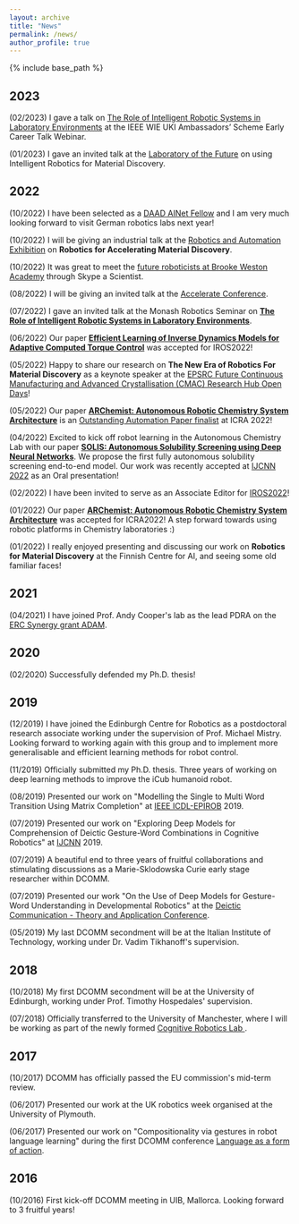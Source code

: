 ```yaml
---
layout: archive
title: "News"
permalink: /news/
author_profile: true
---
```


{% include base_path %}

2023
------

(02/2023) I gave a talk on [The Role of Intelligent Robotic Systems in Laboratory Environments](https://www.ieee-ukandireland.org/watch-again-ieee-wie-uki-ambassadors-scheme-early-career-talk-8/) at the IEEE WIE UKI Ambassadors’ Scheme Early Career Talk Webinar.

(01/2023) I gave an invited talk at the [Laboratory of the Future](https://go.technologynetworks.com/lab_of_the_future_2023) on using Intelligent Robotics for Material Discovery.

2022
------
(10/2022) I have been selected as a [DAAD AINet Fellow](https://www.daad.de/en/the-daad/postdocnet/fellows/fellows/) and I am very much looking forward to visit German robotics labs next year!

(10/2022) I will be giving an industrial talk at the [Robotics and Automation Exhibition](https://www.roboticsandautomation.co.uk/conference) on __Robotics for Accelerating Material Discovery__.

(10/2022) It was great to meet the [future roboticists at Brooke Weston Academy](https://www.brookeweston.org/news/?pid=10&nid=1&storyid=927) through Skype a Scientist.

(08/2022) I will be giving an invited talk at the [Accelerate Conference](https://accelerateconf.utoronto.ca/program/).

(07/2022) I gave an invited talk at the Monash Robotics Seminar on [__The Role of Intelligent Robotic Systems in Laboratory Environments__](https://www.monash.edu/engineering/robotics/news-and-events/events/robotics-seminar-the-role-of-intelligent-robotic-systems-in-laboratory-environments).

(06/2022) Our paper [__Efficient Learning of Inverse Dynamics Models for Adaptive Computed Torque Control__](https://arxiv.org/pdf/2205.04796.pdf) was accepted for IROS2022! 

(05/2022) Happy to share our research on __The New Era of Robotics For Material Discovery__ as a keynote speaker at the [EPSRC Future Continuous Manufacturing and Advanced Crystallisation (CMAC) Research Hub Open Days](https://cmac.ac.uk/events-database/cmac-open-day-2022-hub-and-articular-showcase)! 

(05/2022) Our paper [__ARChemist: Autonomous Robotic Chemistry System Architecture__](https://arxiv.org/abs/2204.13571) is an [Outstanding Automation Paper finalist](https://www.icra2022.org/program/awards) at ICRA 2022!

(04/2022) Excited to kick off robot learning in the Autonomous Chemistry Lab with our paper [__SOLIS: Autonomous Solubility Screening using Deep Neural Networks__](https://arxiv.org/abs/2203.10970). We propose the first fully autonomous solubility screening end-to-end model. Our work was recently accepted at [IJCNN 2022](https://wcci2022.org/) as an Oral presentation!

(02/2022) I have been invited to serve as an Associate Editor for [IROS2022](https://iros2022.org/)! 

(01/2022) Our paper [__ARChemist: Autonomous Robotic Chemistry System Architecture__](https://arxiv.org/abs/2204.13571) was accepted for ICRA2022! A step forward towards using robotic platforms in Chemistry laboratories :) 

(01/2022) I really enjoyed presenting and discussing our work on __Robotics for Material Discovery__ at the Finnish Centre for AI, and seeing some old familiar faces!

2021
------
(04/2021) I have joined Prof. Andy Cooper's lab as the lead PDRA on the [ERC Synergy grant ADAM](https://cordis.europa.eu/project/id/856405).

2020
------

(02/2020) Successfully defended my Ph.D. thesis!

2019
------

(12/2019) I have joined the Edinburgh Centre for Robotics as a postdoctoral research associate working under the supervision of Prof. Michael Mistry. Looking forward to working again with this group and to implement more generalisable and efficient learning methods for robot control.

(11/2019) Officially submitted my Ph.D. thesis. Three years of working on deep learning methods to improve the iCub humanoid robot. 

(08/2019) Presented our work on "Modelling the Single to Multi Word Transition Using Matrix Completion" at [IEEE ICDL-EPIROB](https://icdl-epirob2019.org/) 2019.

(07/2019) Presented our work on "Exploring Deep Models for Comprehension of Deictic Gesture-Word Combinations in Cognitive Robotics" at [IJCNN](https://www.ijcnn.org/) 2019.

(07/2019) A beautiful end to three years of fruitful collaborations and stimulating discussions as a Marie-Sklodowska Curie early stage researcher within DCOMM.

(07/2019) Presented our work "On the Use of Deep Models for Gesture-Word Understanding in Developmental Robotics" at the [Deictic Communication - Theory and Application Conference](http://www.dcomm.eu/dcomm-conference/).

(05/2019) My last DCOMM secondment will be at the Italian Institute of Technology, working under Dr. Vadim Tikhanoff's supervision.

2018
------

(10/2018) My first DCOMM secondment will be at the University of Edinburgh, working under Prof. Timothy Hospedales' supervision.

(07/2018) Officially transferred to the University of Manchester, where I will be working as part of the newly formed [Cognitive Robotics Lab ](http://corolab.github.io).

2017
------
(10/2017) DCOMM has officially passed the EU commission's mid-term review.

(06/2017) Presented our work at the UK robotics week organised at the University of Plymouth.

(06/2017) Presented our work on "Compositionality via gestures in robot language learning" during the first DCOMM conference [Language as a form of action](http://www.dcomm.eu/events/conference-rome-june-2017/).

2016
------

(10/2016) First kick-off DCOMM meeting in UIB, Mallorca. Looking forward to 3 fruitful years!


